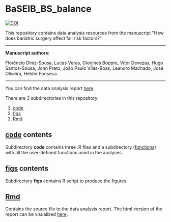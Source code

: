 # BaSEIB_BS_balance

[![DOI](https://zenodo.org/badge/DOI/10.5281/zenodo.3840115.svg)](https://doi.org/10.5281/zenodo.3840115)

This repository contains data analysis resources from the manuscript "How does bariatric surgery affect fall risk factors?".

 ---

**Manuscript authors:**

Florêncio Diniz-Sousa, Lucas Veras, Giorjines Boppre, Vítor Devezas, Hugo Santos-Sousa, John Preto, João Paulo Vilas-Boas, Leandro Machado, José Oliveira, Hélder Fonseca

---

You can find the data analysis report [here](https://lveras.com/reports/BaSEIB_BS_balance.html).

There are 3 subdirectories in this repository:

1. [code](code/)
3. [figs](figs/)
3. [Rmd](Rmd/)

## [code](code/) contents

Subdirectory **code**  contains three .R files and a subdirectory ([functions](code/functions/)) with all the user-defined functions used in the analyses.

## [figs](figs/) contents

Subdirectory **figs** contains R script to produce the figures.

## [Rmd](Rmd/)

Contains the source file to the data analysis report. The html version of the report can be visualized [here](https://lveras.com/reports/BaSEIB_BS_balance.html).
